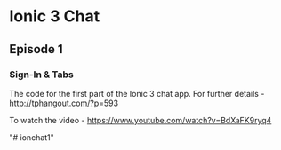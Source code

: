 # Ionic 3 Chat

## Episode 1

### Sign-In & Tabs

The code for the first part of the Ionic 3 chat app. For further details - http://tphangout.com/?p=593

To watch the video - https://www.youtube.com/watch?v=BdXaFK9ryq4

"# ionchat1" 
